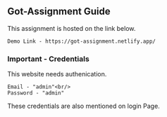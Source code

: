 ## Got-Assignment Guide

This assignment is hosted on the link below.

```
Demo Link - https://got-assignment.netlify.app/
```

### Important - Credentials

This website needs authenication.

```
Email - "admin"<br/>
Password - "admin"
```

These credentials are also mentioned on login Page.
